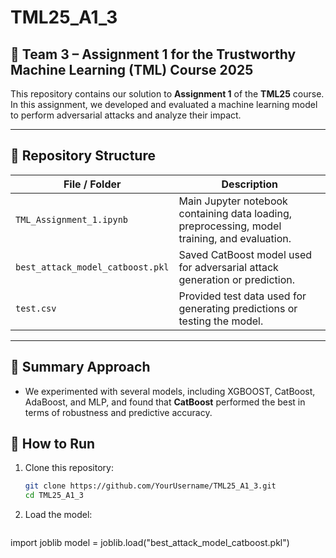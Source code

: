 # TML25_A1_3

## 📌 Team 3 – Assignment 1 for the Trustworthy Machine Learning (TML) Course 2025

This repository contains our solution to **Assignment 1** of the **TML25** course. In this assignment, we developed and evaluated a machine learning model to perform adversarial attacks and analyze their impact.

---

## 📁 Repository Structure

| File / Folder                | Description                                                                 |
|-----------------------------|-----------------------------------------------------------------------------|
| `TML_Assignment_1.ipynb`    | Main Jupyter notebook containing data loading, preprocessing, model training, and evaluation. |
| `best_attack_model_catboost.pkl` | Saved CatBoost model used for adversarial attack generation or prediction. |
| `test.csv`                  | Provided test data used for generating predictions or testing the model.   |

---

## 🧠 Summary Approach 

- We experimented with several models, including XGBOOST, CatBoost, AdaBoost, and MLP, and found that **CatBoost** performed the best in terms of robustness and predictive accuracy.

## 🚀 How to Run

1. Clone this repository:
   ```bash
   git clone https://github.com/YourUsername/TML25_A1_3.git
   cd TML25_A1_3

2. Load the model:
    ```bash
import joblib
model = joblib.load("best_attack_model_catboost.pkl")
